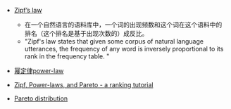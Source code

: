  - [Zipf’s law](http://www.xuebuyuan.com/613727.html)
    - 在一个自然语言的语料库中，一个词的出现频数和这个词在这个语料中的排名（这个排名是基于出现次数的）成反比。
    - "Zipf's law states that given some corpus of natural language utterances, the frequency of any word is inversely proportional to its rank in the frequency table. "
    
 - [幂定律power-law](http://blog.csdn.net/tianguokaka/article/details/7186463)
    
 - [Zipf, Power-laws, and Pareto - a ranking tutorial](http://www.hpl.hp.com/research/idl/papers/ranking/ranking.html)
 
 - [Pareto distribution](https://en.wikipedia.org/wiki/Pareto_distribution)